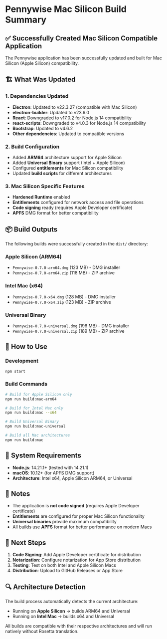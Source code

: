 # Pennywise Mac Silicon Build Summary

## ✅ Successfully Created Mac Silicon Compatible Application

The Pennywise application has been successfully updated and built for Mac Silicon (Apple Silicon) compatibility.

## 🏗️ What Was Updated

### 1. Dependencies Updated
- **Electron**: Updated to v22.3.27 (compatible with Mac Silicon)
- **electron-builder**: Updated to v23.6.0
- **React**: Downgraded to v17.0.2 for Node.js 14 compatibility
- **react-scripts**: Downgraded to v4.0.3 for Node.js 14 compatibility
- **Bootstrap**: Updated to v4.6.2
- **Other dependencies**: Updated to compatible versions

### 2. Build Configuration
- Added **ARM64** architecture support for Apple Silicon
- Added **Universal Binary** support (Intel + Apple Silicon)
- Configured **entitlements** for Mac Silicon compatibility
- Updated **build scripts** for different architectures

### 3. Mac Silicon Specific Features
- **Hardened Runtime** enabled
- **Entitlements** configured for network access and file operations
- **Code signing** ready (requires Apple Developer certificate)
- **APFS** DMG format for better compatibility

## 📦 Build Outputs

The following builds were successfully created in the `dist/` directory:

### Apple Silicon (ARM64)
- `Pennywise-0.7.0-arm64.dmg` (123 MB) - DMG installer
- `Pennywise-0.7.0-arm64.zip` (118 MB) - ZIP archive

### Intel Mac (x64)
- `Pennywise-0.7.0-x64.dmg` (128 MB) - DMG installer  
- `Pennywise-0.7.0-x64.zip` (123 MB) - ZIP archive

### Universal Binary
- `Pennywise-0.7.0-universal.dmg` (196 MB) - DMG installer
- `Pennywise-0.7.0-universal.zip` (189 MB) - ZIP archive

## 🚀 How to Use

### Development
```bash
npm start
```

### Build Commands
```bash
# Build for Apple Silicon only
npm run build:mac-arm64

# Build for Intel Mac only  
npm run build:mac --x64

# Build Universal Binary
npm run build:mac-universal

# Build all Mac architectures
npm run build:mac
```

## 🔧 System Requirements

- **Node.js**: 14.21.1+ (tested with 14.21.1)
- **macOS**: 10.12+ (for APFS DMG support)
- **Architecture**: Intel x64, Apple Silicon ARM64, or Universal

## 📝 Notes

- The application is **not code signed** (requires Apple Developer certificate)
- **Entitlements** are configured for proper Mac Silicon functionality
- **Universal binaries** provide maximum compatibility
- All builds use **APFS** format for better performance on modern Macs

## 🎯 Next Steps

1. **Code Signing**: Add Apple Developer certificate for distribution
2. **Notarization**: Configure notarization for App Store distribution
3. **Testing**: Test on both Intel and Apple Silicon Macs
4. **Distribution**: Upload to GitHub Releases or App Store

## 🔍 Architecture Detection

The build process automatically detects the current architecture:
- Running on **Apple Silicon** → builds ARM64 and Universal
- Running on **Intel Mac** → builds x64 and Universal

All builds are compatible with their respective architectures and will run natively without Rosetta translation.
